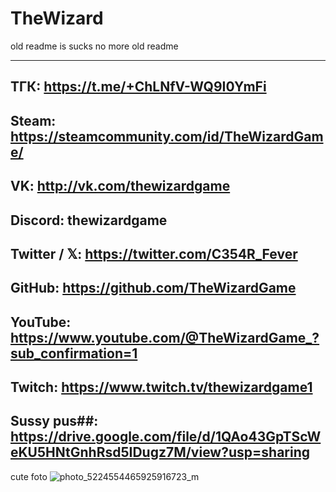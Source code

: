 # TheWizard
old readme is sucks
no more old readme

---------------------------------
ТГК: https://t.me/+ChLNfV-WQ9I0YmFi
---------------------------------
Steam: https://steamcommunity.com/id/TheWizardGame/
---------------------------------
VK: http://vk.com/thewizardgame
---------------------------------
Discord: thewizardgame
---------------------------------
Twitter / 𝕏: https://twitter.com/C354R_Fever
---------------------------------
GitHub: https://github.com/TheWizardGame
---------------------------------
YouTube: https://www.youtube.com/@TheWizardGame_?sub_confirmation=1
---------------------------------
Twitch: https://www.twitch.tv/thewizardgame1
---------------------------------
Sussy pus##: https://drive.google.com/file/d/1QAo43GpTScWeKU5HNtGnhRsd5IDugz7M/view?usp=sharing
---------------------------------













cute foto
![photo_5224554465925916723_m](https://github.com/user-attachments/assets/b844e9c8-4851-4edd-a9b9-78b8b36816fe)

